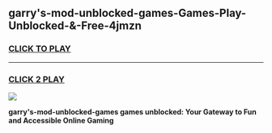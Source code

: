 
## garry's-mod-unblocked-games-Games-Play-Unblocked-&-Free-4jmzn
<h3>
<a href="https://premium76.site?title=garry's-mod-unblocked-games&ref=24A">CLICK TO PLAY</a></h3>
<hr>

<h3>
<a href="https://premium76.site?title=garry's-mod-unblocked-games&ref=24A">CLICK 2 PLAY</a>
  
</h3>

<a href="https://premium76.site?title=garry's-mod-unblocked-games&ref=24A"><img src="https://clearcache.store/games.png"></a>


**garry's-mod-unblocked-games games unblocked: Your Gateway to Fun and Accessible Online Gaming**
